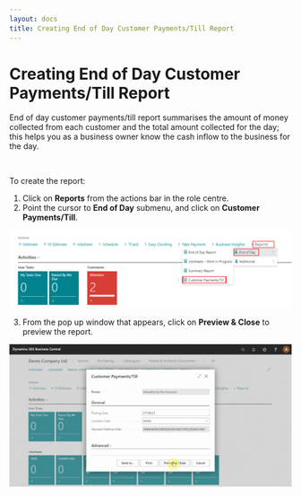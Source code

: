 ```yaml
---
layout: docs
title: Creating End of Day Customer Payments/Till Report
---
```


# Creating End of Day Customer Payments/Till Report

End of day customer payments/till report summarises the amount of money collected from each customer and the total amount collected for the day; this helps you as a business owner know the cash inflow to the business for the day.

<br>

To create the report:
1. Click on **Reports** from the actions bar in the role centre.
2. Point the cursor to **End of Day** submenu, and click on **Customer Payments/Till**.

![](media/garagehive-customer-payments-report1.png)

3. From the pop up window that appears, click on **Preview & Close** to preview the report.

![](media/garagehive-customer-payments-report2.gif)
